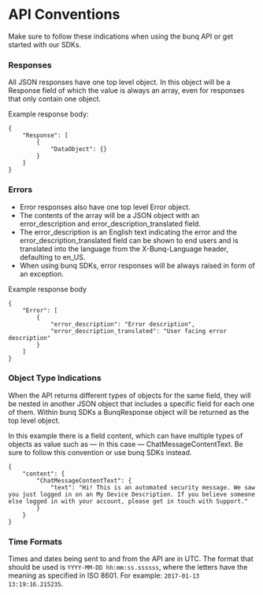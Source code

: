 # API Conventions

Make sure to follow these indications when using the bunq API or get started with our SDKs.

### Responses

All JSON responses have one top level object. In this object will be a Response field of which the value is always an array, even for responses that only contain one object.

Example response body:

```text
{
    "Response": [
        {
            "DataObject": {}
        }
    ]
}
```

### Errors

* Error responses also have one top level Error object.
* The contents of the array will be a JSON object with an error\_description and error\_description\_translated field.
* The error\_description is an English text indicating the error and the error\_description\_translated field can be shown to end users and is translated into the language from the X-Bunq-Language header, defaulting to en\_US.
* When using bunq SDKs, error responses will be always raised in form of an exception.

Example response body

```text
{
    "Error": [
        {
            "error_description": "Error description",
            "error_description_translated": "User facing error description"
        }
    ]
}
```

### Object Type Indications

When the API returns different types of objects for the same field, they will be nested in another JSON object that includes a specific field for each one of them. Within bunq SDKs a BunqResponse object will be returned as the top level object.

In this example there is a field content, which can have multiple types of objects as value such as — in this case — ChatMessageContentText. Be sure to follow this convention or use bunq SDKs instead.

```text
{
    "content": {
        "ChatMessageContentText": {
            "text": "Hi! This is an automated security message. We saw you just logged in on an My Device Description. If you believe someone else logged in with your account, please get in touch with Support."
        }
    }
}
```

### Time Formats

Times and dates being sent to and from the API are in UTC. The format that should be used is `YYYY-MM-DD hh:mm:ss.ssssss`, where the letters have the meaning as specified in ISO 8601. For example: `2017-01-13 13:19:16.215235`.  


